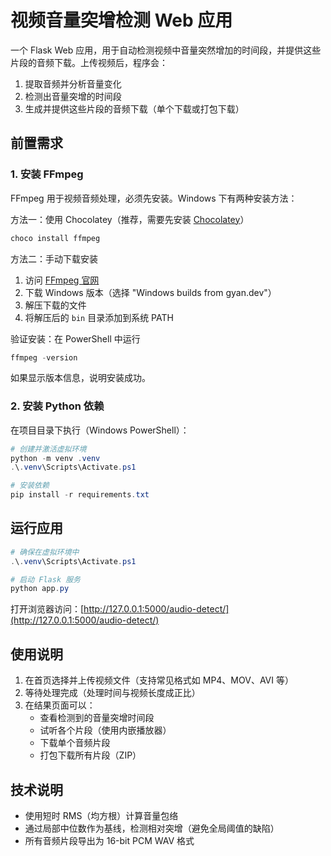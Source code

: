 # 视频音量突增检测 Web 应用

一个 Flask Web 应用，用于自动检测视频中音量突然增加的时间段，并提供这些片段的音频下载。上传视频后，程序会：

1. 提取音频并分析音量变化
2. 检测出音量突增的时间段
3. 生成并提供这些片段的音频下载（单个下载或打包下载）

## 前置需求

### 1. 安装 FFmpeg

FFmpeg 用于视频音频处理，必须先安装。Windows 下有两种安装方法：

方法一：使用 Chocolatey（推荐，需要先安装 [Chocolatey](https://chocolatey.org/install)）

```powershell
choco install ffmpeg
```

方法二：手动下载安装

1. 访问 [FFmpeg 官网](https://ffmpeg.org/download.html)
2. 下载 Windows 版本（选择 "Windows builds from gyan.dev"）
3. 解压下载的文件
4. 将解压后的 `bin` 目录添加到系统 PATH

验证安装：在 PowerShell 中运行

```powershell
ffmpeg -version
```

如果显示版本信息，说明安装成功。

### 2. 安装 Python 依赖

在项目目录下执行（Windows PowerShell）：
```powershell
# 创建并激活虚拟环境
python -m venv .venv
.\.venv\Scripts\Activate.ps1

# 安装依赖
pip install -r requirements.txt
```

## 运行应用

```powershell
# 确保在虚拟环境中
.\.venv\Scripts\Activate.ps1

# 启动 Flask 服务
python app.py
```

打开浏览器访问：[http://127.0.0.1:5000/audio-detect/](http://127.0.0.1:5000/audio-detect/)

## 使用说明

1. 在首页选择并上传视频文件（支持常见格式如 MP4、MOV、AVI 等）
2. 等待处理完成（处理时间与视频长度成正比）
3. 在结果页面可以：
   - 查看检测到的音量突增时间段
   - 试听各个片段（使用内嵌播放器）
   - 下载单个音频片段
   - 打包下载所有片段（ZIP）

## 技术说明

- 使用短时 RMS（均方根）计算音量包络
- 通过局部中位数作为基线，检测相对突增（避免全局阈值的缺陷）
- 所有音频片段导出为 16-bit PCM WAV 格式
